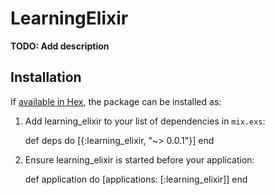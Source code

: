 # LearningElixir

**TODO: Add description**

## Installation

If [available in Hex](https://hex.pm/docs/publish), the package can be installed as:

  1. Add learning_elixir to your list of dependencies in `mix.exs`:

        def deps do
          [{:learning_elixir, "~> 0.0.1"}]
        end

  2. Ensure learning_elixir is started before your application:

        def application do
          [applications: [:learning_elixir]]
        end

